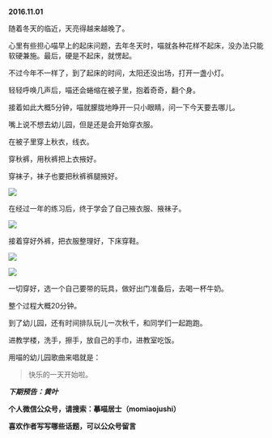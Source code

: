 
          
            
**2016.11.01**

随着冬天的临近，天亮得越来越晚了。

心里有些担心喵早上的起床问题，去年冬天时，喵就各种花样不起床，没办法只能软硬兼施。最后，硬是不起床，就愣起。

不过今年不一样了，到了起床的时间，太阳还没出场，打开一盏小灯。

轻轻呼唤几声后，喵还会蜷缩在被子里，抱着奇奇，翻个身。

接着如此大概5分钟，喵就朦胧地睁开一只小眼睛，问一下今天要去哪儿。

嘴上说不想去幼儿园，但是还是会开始穿衣服。

在被子里穿上秋衣，线衣。

穿秋裤，用秋裤把上衣掖好。

穿袜子，袜子也要把秋裤裤腿掖好。




![](//upload-images.jianshu.io/upload_images/51001-418ca8f17dd4065a.jpg)




在经过一年的练习后，终于学会了自己掖衣服、掖袜子。




![](//upload-images.jianshu.io/upload_images/51001-f4abb58b4193941d.jpg)




接着穿好外裤，把衣服整理好，下床穿鞋。




![](//upload-images.jianshu.io/upload_images/51001-e5145c44f51b4b9d.jpg)






![](//upload-images.jianshu.io/upload_images/51001-dcc2865178ec5ff5.jpg)




一切穿好，选一个自己要带的玩具，做好出门准备后，去喝一杯牛奶。

整个过程大概20分钟。

到了幼儿园，还有时间排队玩儿一次秋千，和同学们一起跑跑。

进教学楼，洗手，擦手，放自己的手巾，进教室吃饭。

用喵的幼儿园歌曲来唱就是：
>快乐的一天开始啦。




***下期预告：黄叶***


**个人微信公众号，请搜索：摹喵居士（momiaojushi）**

**喜欢作者写写哪些话题，可以公众号留言**

          
        